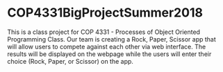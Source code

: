 # COP4331BigProjectSummer2018

This is a class project for COP 4331 - Processes of Object Oriented Programming Class. Our team is creating a Rock, Paper, Scissor app that will allow users to compete against each other via web interface. The results will be displayed on the webpage while the users will enter their choice (Rock, Paper, or Scissor) on the app. 
